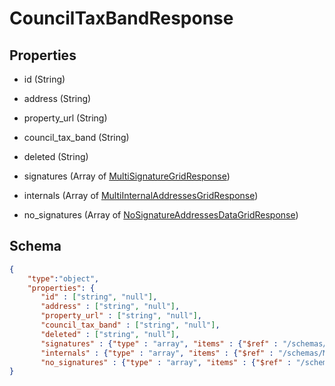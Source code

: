 # CouncilTaxBandResponse
## Properties
- id (String)

   
- address (String)

   
- property_url (String)

   
- council_tax_band (String)

   
- deleted (String)

   
- signatures (Array of [MultiSignatureGridResponse](MultiSignatureGridResponse.md))

   
- internals (Array of [MultiInternalAddressesGridResponse](MultiInternalAddressesGridResponse.md))

   
- no_signatures (Array of [NoSignatureAddressesDataGridResponse](NoSignatureAddressesDataGridResponse.md))

   

## Schema
```json
{
    "type":"object",
    "properties": {
       "id" : ["string", "null"],
       "address" : ["string", "null"],
       "property_url" : ["string", "null"],
       "council_tax_band" : ["string", "null"],
       "deleted" : ["string", "null"],
       "signatures" : {"type" : "array", "items" : {"$ref" : "/schemas/MultiSignatureGrid"},
       "internals" : {"type" : "array", "items" : {"$ref" : "/schemas/MultiInternalAddressesGrid"},
       "no_signatures" : {"type" : "array", "items" : {"$ref" : "/schemas/NoSignatureAddressesDataGrid"}
}
```

